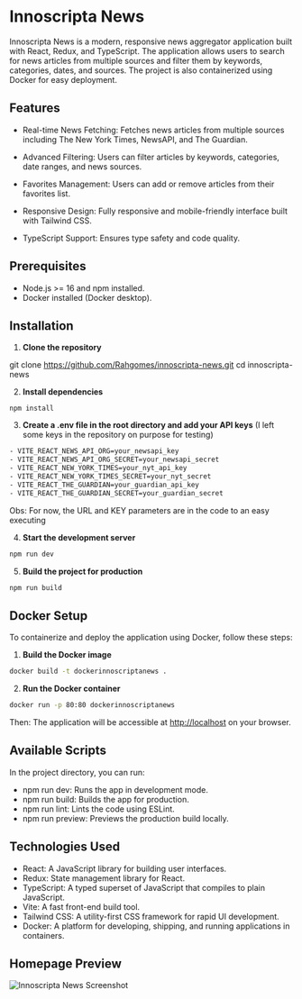 # Innoscripta News

Innoscripta News is a modern, responsive news aggregator application built with React, Redux, and TypeScript. The application allows users to search for news articles from multiple sources and filter them by keywords, categories, dates, and sources. The project is also containerized using Docker for easy deployment.

## Features

- Real-time News Fetching: Fetches news articles from multiple sources including The New York Times, NewsAPI, and The Guardian.

- Advanced Filtering: Users can filter articles by keywords, categories, date ranges, and news sources.

- Favorites Management: Users can add or remove articles from their favorites list.

- Responsive Design: Fully responsive and mobile-friendly interface built with Tailwind CSS.

- TypeScript Support: Ensures type safety and code quality.

## Prerequisites

- Node.js >= 16 and npm installed.
- Docker installed (Docker desktop).

## Installation

1. **Clone the repository**

git clone <https://github.com/Rahgomes/innoscripta-news.git>
cd innoscripta-news

2. **Install dependencies**

```npm install```

3. **Create a .env file in the root directory and add your API keys** (I left some keys in the repository on purpose for testing)

```sh
- VITE_REACT_NEWS_API_ORG=your_newsapi_key
- VITE_REACT_NEWS_API_ORG_SECRET=your_newsapi_secret
- VITE_REACT_NEW_YORK_TIMES=your_nyt_api_key
- VITE_REACT_NEW_YORK_TIMES_SECRET=your_nyt_secret
- VITE_REACT_THE_GUARDIAN=your_guardian_api_key
- VITE_REACT_THE_GUARDIAN_SECRET=your_guardian_secret
```

Obs: For now, the URL and KEY parameters are in the code to an easy executing

4. **Start the development server**

```sh
npm run dev
```

5. **Build the project for production**

```sh
npm run build
```

## Docker Setup

To containerize and deploy the application using Docker, follow these steps:

1. **Build the Docker image**

```sh
docker build -t dockerinnoscriptanews .
```

2. **Run the Docker container**

```sh
docker run -p 80:80 dockerinnoscriptanews
```

Then: The application will be accessible at <http://localhost> on your browser.

## Available Scripts

In the project directory, you can run:

- npm run dev: Runs the app in development mode.
- npm run build: Builds the app for production.
- npm run lint: Lints the code using ESLint.
- npm run preview: Previews the production build locally.

## Technologies Used

- React: A JavaScript library for building user interfaces.
- Redux: State management library for React.
- TypeScript: A typed superset of JavaScript that compiles to plain JavaScript.
- Vite: A fast front-end build tool.
- Tailwind CSS: A utility-first CSS framework for rapid UI development.
- Docker: A platform for developing, shipping, and running applications in containers.

## Homepage Preview

![Innoscripta News Screenshot](./home-preview.png)
